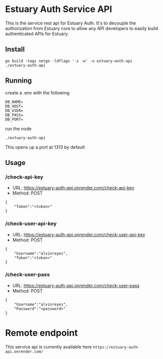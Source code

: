 # Estuary Auth Service API

This is the service rest api for Estuary Auth. It's to decouple the authorization from Estuary core to allow any API developers
to easily build authenticated APIs for Estuary.

## Install
```
go build -tags netgo -ldflags '-s -w' -o estuary-auth-api
./estuary-auth-api
```

## Running

create a .env with the following
```
DB_NAME=
DB_HOST=
DB_USER=
DB_PASS=
DB_PORT=
```

run the node
```
./estuary-auth-api
```

This opens up a port at 1313 by default

## Usage
### /check-api-key 
- URL: https://estuary-auth-api.onrender.com/check-api-key
- Method: POST
```
{
    "Token":"<token>"
}
```

### /check-user-api-key
- URL: https://estuary-auth-api.onrender.com/check-user-api-key
- Method: POST
```
{
    "Username":"alvinreyes",
    "Token":"<token>"
}
```
### /check-user-pass
- URL: https://estuary-auth-api.onrender.com/check-user-pass
- Method: POST
```
{
    "Username":"alvinreyes",
    "Password":"<password>"
}
```

# Remote endpoint
This service api is currently available here `https://estuary-auth-api.onrender.com/`
